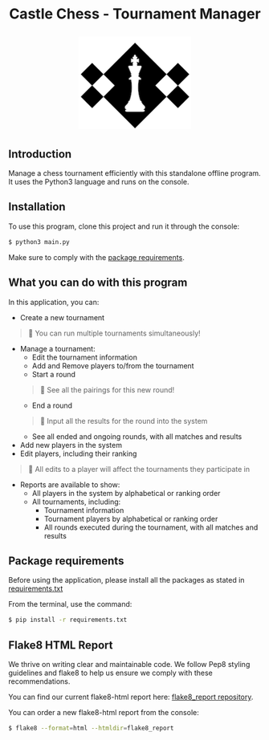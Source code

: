 <h1 align="center">
Castle Chess - Tournament Manager

<img alt="castle chess logo" src="img/CastleChessLogo.png" width="224px"/><br/>
</h1>

<h2>Introduction</h2>
Manage a chess tournament efficiently with this standalone offline program. It uses the Python3 language and runs on the console.

## Installation
To use this program, clone this project and run it through the console:
```bash
$ python3 main.py
```
Make sure to comply with the [package requirements](#package-requirements).

## What you can do with this program
In this application, you can:
- Create a new tournament
> 🔀 You can run multiple tournaments simultaneously!
- Manage a tournament:
  - Edit the tournament information
  - Add and Remove players to/from the tournament
  - Start a round
  > 🏁 See all the pairings for this new round!
  - End a round
  > 📝 Input all the results for the round into the system
  - See all ended and ongoing rounds, with all matches and results
- Add new players in the system
- Edit players, including their ranking
> 💾 All edits to a player will affect the tournaments they participate in
- Reports are available to show:
  - All players in the system by alphabetical or ranking order
  - All tournaments, including:
    - Tournament information
    - Tournament players by alphabetical or ranking order
    - All rounds executed during the tournament, with all matches and results

## Package requirements
Before using the application, please install all the packages as stated in [requirements.txt](requirements.txt)

From the terminal, use the command:

```bash
$ pip install -r requirements.txt
```

## Flake8 HTML Report
We thrive on writing clear and maintainable code. 
We follow Pep8 styling guidelines and flake8 to help us ensure we comply with these recommendations.

You can find our current flake8-html report here: [flake8_report repository](/flake8_report).

You can order a new flake8-html report from the console:
```bash
$ flake8 --format=html --htmldir=flake8_report
```

